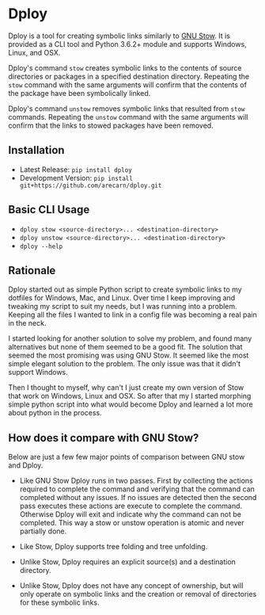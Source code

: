 # Dploy

Dploy is a tool for creating symbolic links similarly to [GNU
Stow](https://www.gnu.org/software/stow/). It is provided as a CLI tool and
Python 3.6.2+ module and supports Windows, Linux, and OSX.

Dploy's command `stow` creates symbolic links to the contents of source
directories or packages in a specified destination directory. Repeating the
`stow` command with the same arguments will confirm that the contents of the
package have been symbolically linked.

Dploy's command `unstow` removes symbolic links that resulted from `stow`
commands. Repeating the `unstow` command with the same arguments will confirm
that the links to stowed packages have been removed.

## Installation

* Latest Release: `pip install dploy`
* Development Version: `pip install git+https://github.com/arecarn/dploy.git`

## Basic CLI Usage

* `dploy stow <source-directory>... <destination-directory>`
* `dploy unstow <source-directory>... <destination-directory>`
* `dploy --help`

## Rationale

Dploy started out as simple Python script to create symbolic links to my
dotfiles for Windows, Mac, and Linux. Over time I keep improving and tweaking my
script to suit my needs, but I was running into a problem.  Keeping all the
files I wanted to link in a config file was becoming a real pain in the neck.

I started looking for another solution to solve my problem, and found many
alternatives but none of them seemed to be a good fit. The solution that seemed
the most promising was using GNU Stow. It seemed like the most simple elegant
solution to the problem. The only issue was that it didn't support Windows.

Then I thought to myself, why can't I just create my own version of Stow that
work on Windows, Linux and OSX. So after that my I started morphing
simple python script into what would become Dploy and learned a lot more about
python in the process.

## How does it compare with GNU Stow?

Below are just a few few major points of comparison between GNU stow and Dploy.

* Like GNU Stow Dploy runs in two passes. First by collecting the actions
  required to complete the command and verifying that the command can
  completed without any issues. If no issues are detected then the second
  pass executes these actions are execute to complete the command. Otherwise
  Dploy will exit and indicate why the command can not be completed. This way a
  stow or unstow operation is atomic and never partially done.

* Like Stow, Dploy supports tree folding and tree unfolding.

* Unlike Stow, Dploy requires an explicit source(s) and a destination
  directory.

* Unlike Stow, Dploy does not have any concept of ownership, but will only
  operate on symbolic links and the creation or removal of directories for these
  symbolic links.
